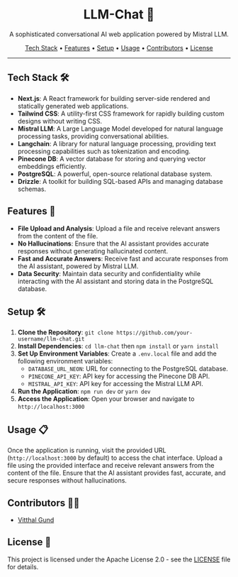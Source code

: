<h1 align="center">LLM-Chat 🤖</h1>

<p align="center">
  A sophisticated conversational AI web application powered by Mistral LLM.
</p>

<p align="center">
  <a href="#tech-stack">Tech Stack</a> •
  <a href="#features">Features</a> •
  <a href="#setup">Setup</a> •
  <a href="#usage">Usage</a> •
  <a href="#contributors">Contributors</a> •
  <a href="#license">License</a>
</p>

---

## Tech Stack 🛠️

- **Next.js**: A React framework for building server-side rendered and statically generated web applications.
- **Tailwind CSS**: A utility-first CSS framework for rapidly building custom designs without writing CSS.
- **Mistral LLM**: A Large Language Model developed for natural language processing tasks, providing conversational abilities.
- **Langchain**: A library for natural language processing, providing text processing capabilities such as tokenization and encoding.
- **Pinecone DB**: A vector database for storing and querying vector embeddings efficiently.
- **PostgreSQL**: A powerful, open-source relational database system.
- **Drizzle**: A toolkit for building SQL-based APIs and managing database schemas.

## Features 🚀

- **File Upload and Analysis**: Upload a file and receive relevant answers from the content of the file.
- **No Hallucinations**: Ensure that the AI assistant provides accurate responses without generating hallucinated content.
- **Fast and Accurate Answers**: Receive fast and accurate responses from the AI assistant, powered by Mistral LLM.
- **Data Security**: Maintain data security and confidentiality while interacting with the AI assistant and storing data in the PostgreSQL database.

## Setup 🛠️

1. **Clone the Repository**: `git clone https://github.com/your-username/llm-chat.git`
2. **Install Dependencies**: `cd llm-chat` then `npm install` or `yarn install`
3. **Set Up Environment Variables**: Create a `.env.local` file and add the following environment variables:
   - `DATABASE_URL_NEON`: URL for connecting to the PostgreSQL database.
   - `PINECONE_API_KEY`: API key for accessing the Pinecone DB API.
   - `MISTRAL_API_KEY`: API key for accessing the Mistral LLM API.
4. **Run the Application**: `npm run dev` or `yarn dev`
5. **Access the Application**: Open your browser and navigate to `http://localhost:3000`

## Usage 📋

Once the application is running, visit the provided URL (`http://localhost:3000` by default) to access the chat interface. Upload a file using the provided interface and receive relevant answers from the content of the file. Ensure that the AI assistant provides fast, accurate, and secure responses without hallucinations.

## Contributors 👨‍💻

- [Vitthal Gund](https://github.com/VitthalGund)

## License 📝

This project is licensed under the Apache License 2.0 - see the [LICENSE](LICENSE) file for details.
